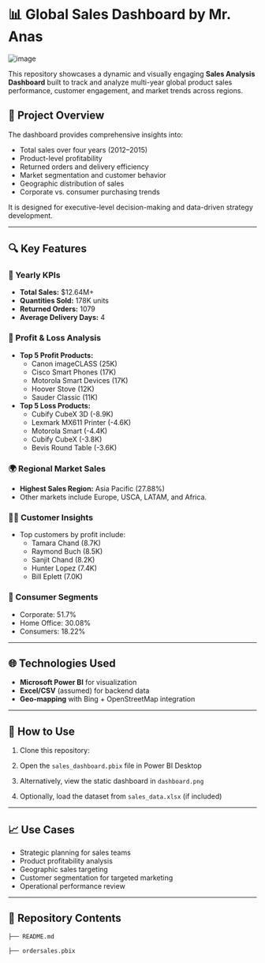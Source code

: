 # 📊 Global Sales Dashboard by Mr. Anas
![image](https://github.com/user-attachments/assets/1c4cb1e1-5bff-4b19-8d73-372301f63890)

This repository showcases a dynamic and visually engaging **Sales Analysis Dashboard** built to track and analyze multi-year global product sales performance, customer engagement, and market trends across regions.

## 📌 Project Overview

The dashboard provides comprehensive insights into:
- Total sales over four years (2012–2015)
- Product-level profitability
- Returned orders and delivery efficiency
- Market segmentation and customer behavior
- Geographic distribution of sales
- Corporate vs. consumer purchasing trends

It is designed for executive-level decision-making and data-driven strategy development.

---

## 🔍 Key Features

### 📆 Yearly KPIs
- **Total Sales:** $12.64M+
- **Quantities Sold:** 178K units
- **Returned Orders:** 1079
- **Average Delivery Days:** 4

### 💼 Profit & Loss Analysis
- **Top 5 Profit Products:** 
  - Canon imageCLASS (25K)
  - Cisco Smart Phones (17K)
  - Motorola Smart Devices (17K)
  - Hoover Stove (12K)
  - Sauder Classic (11K)
- **Top 5 Loss Products:** 
  - Cubify CubeX 3D (-8.9K)
  - Lexmark MX611 Printer (-4.6K)
  - Motorola Smart (-4.4K)
  - Cubify CubeX (-3.8K)
  - Bevis Round Table (-3.6K)

### 🌍 Regional Market Sales
- **Highest Sales Region:** Asia Pacific (27.88%)
- Other markets include Europe, USCA, LATAM, and Africa.

### 🧑‍💼 Customer Insights
- Top customers by profit include:
  - Tamara Chand (8.7K)
  - Raymond Buch (8.5K)
  - Sanjit Chand (8.2K)
  - Hunter Lopez (7.4K)
  - Bill Eplett (7.0K)

### 🏢 Consumer Segments
- Corporate: 51.7%
- Home Office: 30.08%
- Consumers: 18.22%

---

## 🌐 Technologies Used

- **Microsoft Power BI** for visualization
- **Excel/CSV** (assumed) for backend data
- **Geo-mapping** with Bing + OpenStreetMap integration

---

## 🧠 How to Use

1. Clone this repository:
  
2. Open the `sales_dashboard.pbix` file in Power BI Desktop
3. Alternatively, view the static dashboard in `dashboard.png`
4. Optionally, load the dataset from `sales_data.xlsx` (if included)

---

## 📈 Use Cases

- Strategic planning for sales teams
- Product profitability analysis
- Geographic sales targeting
- Customer segmentation for targeted marketing
- Operational performance review

---

## 📂 Repository Contents

```bash
├── README.md

├── ordersales.pbix  
